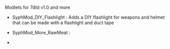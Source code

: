 Modlets for 7dtd v1.0 and more

  - SyphMod_DIY_Flashlight :
        Adds a DIY flashlight for weapons and helmet that can be made with a flashlight and duct tape

  - SyphMod_More_RawMeat :


  - 
